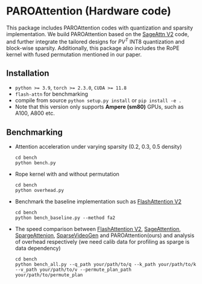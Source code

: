 # PAROAttention (Hardware code)
This package includes PAROAttention codes with quantization and sparsity implementation. We build PAROAttention based on the [SageAttn V2](https://github.com/thu-ml/SageAttention) code, and further integrate the tailored designs for $PV^{T}$ INT8 quantization and block-wise sparsity. Additionally, this package also includes the RoPE kernel with fused permutation mentioned in our paper. 

## Installation
- `python >= 3.9`, `torch >= 2.3.0`, `CUDA >= 11.8`
- `flash-attn` for benchmarking
- compile from source
      `
            python setup.py install
      `
      or 
      `
            pip install -e .
      `
- Note that this version only supports **Ampere (sm80)** GPUs, such as A100, A800 etc.

## Benchmarking
- Attention acceleration under varying sparsity (0.2, 0.3, 0.5 density)

      cd bench
      python bench.py

- Rope kernel with and without permutation

      cd bench
      python overhead.py

- Benchmark the baseline implementation such as [FlashAttention V2](https://github.com/Dao-AILab/flash-attention)

      cd bench
      python bench_baseline.py --method fa2

- The speed comparison between [FlashAttention V2](https://github.com/Dao-AILab/flash-attention), [SageAttention](https://github.com/thu-ml/SageAttention), [SpargeAttenion](https://github.com/thu-ml/SpargeAttn), [SparseVideoGen](https://github.com/svg-project/Sparse-VideoGen) and PAROAttention(ours) and analysis of overhead respectively (we need calib data for profiling as sparge is data dependency)

      cd bench
      python bench_all.py --q_path your/path/to/q --k_path your/path/to/k --v_path your/path/to/v --permute_plan_path your/path/to/permute_plan